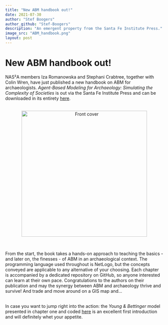 ```yaml
---
title: "New ABM handbook out!"
date: 2021-07-30
author: "Stef Boogers"
author_github: "Stef-Boogers"
description: "An emergent property from the Santa Fe Institute Press."
image_src: "ABM_handbook.png"
layout: post
---
```

# New ABM handbook out!
NAS²A members Iza Romanowska and Stephani Crabtree, together with Colin Wren, have just published a new handbook on ABM for archaeologists.
*Agent-Based Modeling for Archaeology: Simulating the Complexity of Societies* is out via the Santa Fe Institute Press and can be downloaded in its entirety [here](https://www.sfipress.org/books/agent-based-modeling-archaeology).<br><br>

<p align="center">
  <img src="https://archaeology-abm.github.io/NASSA-hub/assets/ABM_handbook.png" alt="Front cover" width="400"/>
</p>  
<br>

From the start, the book takes a hands-on approach to teaching the basics - and later on, the finesses - of ABM in an archaeological context. 
The programming language used throughout is NetLogo, but the concepts conveyed are applicable to any alternative of your choosing.
Each chapter is accompanied by a dedicated repository on GitHub, so anyone interested can learn at their own pace.
Congratulations to the authors on their publication and may the synergy between ABM and archaeology thrive and survive! And trade and move around on a GIS map and... <br><br>

In case you want to jump right into the action: the *Young & Bettinger* model presented in chapter one and coded [here](https://github.com/SantaFeInstitute/ABMA/tree/master/ch1)
is an excellent first introduction and will definitely whet your appetite.

